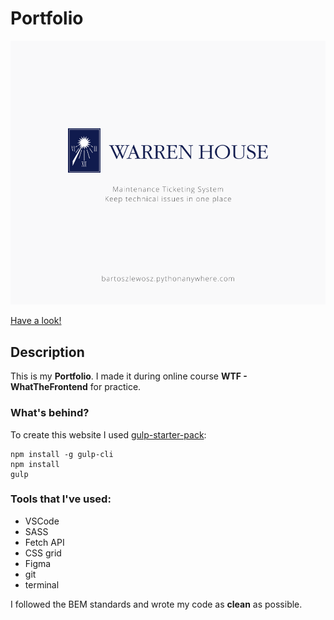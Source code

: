 # Portfolio
![Bartosz Lewosz personal website.](src/assets/img/wh_post.png)

[Have a look! ](https://bartoszlewosz.github.io)


## Description

This is my **Portfolio**. I made it during online course **WTF - WhatTheFrontend** for practice.

### What's behind?

To create this website I used [gulp-starter-pack](https://github.com/maciejkorsan/wtf-gulp-starter#wtf-gulp-starter):

~~~~
npm install -g gulp-cli
npm install
gulp
~~~~

### Tools that I've used:

- VSCode
- SASS
- Fetch API
- CSS grid
- Figma
- git
- terminal

I followed the BEM standards and wrote my code as **clean** as possible.






